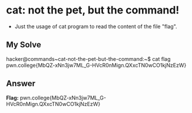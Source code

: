 # cat: not the pet, but the command!
- Just the usage of cat program to read the content of the file "flag".

## My Solve

hacker@commands~cat-not-the-pet-but-the-command:~$ cat flag  
pwn.college{MbQZ-xNn3jw7ML_G-HVcR0nMign.QXxcTN0wCO1kjNzEzW}  

## Answer
**Flag:** pwn.college{MbQZ-xNn3jw7ML_G-HVcR0nMign.QXxcTN0wCO1kjNzEzW}

